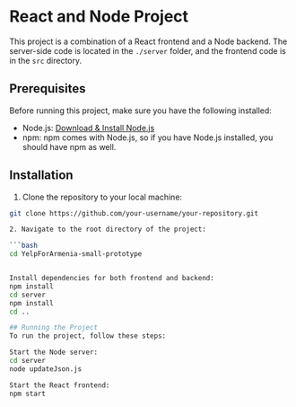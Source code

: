 # React and Node Project

This project is a combination of a React frontend and a Node backend. The server-side code is located in the `./server` folder, and the frontend code is in the `src` directory.

## Prerequisites

Before running this project, make sure you have the following installed:

- Node.js: [Download & Install Node.js](https://nodejs.org/en/download/)
- npm: npm comes with Node.js, so if you have Node.js installed, you should have npm as well.

## Installation

1. Clone the repository to your local machine:

```bash
git clone https://github.com/your-username/your-repository.git

2. Navigate to the root directory of the project:

```bash
cd YelpForArmenia-small-prototype


Install dependencies for both frontend and backend:
npm install
cd server
npm install
cd ..

## Running the Project
To run the project, follow these steps:

Start the Node server:
cd server
node updateJson.js

Start the React frontend:
npm start


